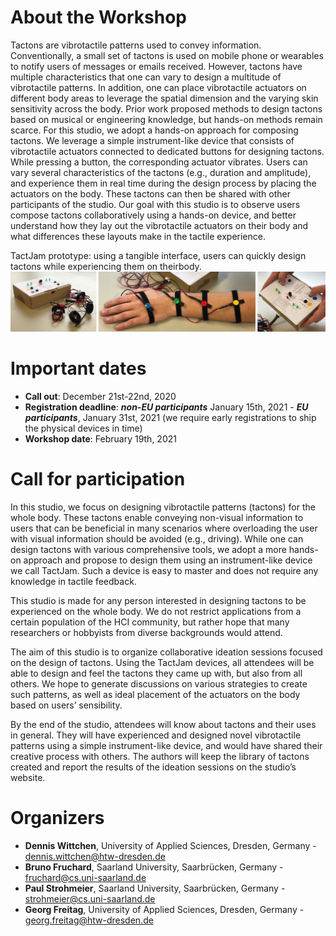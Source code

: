 # About the Workshop

Tactons are vibrotactile patterns used to convey information. Conventionally, a small set of tactons is used on mobile phone or wearables to notify users of messages or emails received. However, tactons have multiple characteristics that one can vary to design a multitude of vibrotactile patterns. In addition, one can place vibrotactile actuators on different body areas to leverage the spatial dimension and the varying skin sensitivity across the body. Prior work proposed methods to design tactons based on musical or engineering knowledge, but hands-on methods remain scarce. For this studio, we adopt a hands-on approach for composing tactons. We leverage a simple instrument-like device that consists of vibrotactile actuators connected to dedicated buttons for designing tactons. While pressing a button, the corresponding actuator vibrates. Users can vary several characteristics of the tactons (e.g., duration and amplitude), and experience them in real time during the design process by placing the actuators on the body. These tactons can then be shared with other participants of the studio. Our goal with this studio is to observe users compose tactons collaboratively using a hands-on device, and better understand how they lay out the vibrotactile actuators on their body and what differences these layouts make in the tactile experience.

TactJam prototype: using a tangible interface, users can quickly design tactons while experiencing them on theirbody. ![TactJam prototype](img/teaser_2.jpg)


# Important dates
- __Call out__: December 21st-22nd, 2020
- __Registration deadline__: ___non-EU participants___ January 15th, 2021 - ___EU participants___, January 31st, 2021 (we require early registrations to ship the physical devices in time)
- __Workshop date__: February 19th, 2021


# Call for participation

In this studio, we focus on designing vibrotactile patterns (tactons) for the whole body. These tactons enable conveying non-visual information to users that can be beneficial in many scenarios where overloading the user with visual information should be avoided (e.g., driving). While one can design tactons with various comprehensive tools, we adopt a more hands-on approach and propose to design them using an instrument-like device we call TactJam. Such a device is easy to master and does not require any knowledge in tactile feedback.

This studio is made for any person interested in designing tactons to be experienced on the whole body. We do not restrict applications from a certain population of the HCI community, but rather hope that many researchers or hobbyists from diverse backgrounds would attend.

The aim of this studio is to organize collaborative ideation sessions focused on the design of tactons. Using the TactJam devices, all attendees will be able to design and feel the tactons they came up with, but also from all others. We hope to generate discussions on various strategies to create such patterns, as well as ideal placement of the actuators on the body based on users’ sensibility.

By the end of the studio, attendees will know about tactons and their uses in general. They will have experienced and designed novel vibrotactile patterns using a simple instrument-like device, and would have shared their creative process with others. The authors will keep the library of tactons created and report the results of the ideation sessions on the studio’s website.


# Organizers
- __Dennis Wittchen__, University of Applied Sciences, Dresden, Germany - [dennis.wittchen@htw-dresden.de](mailto:dennis.wittchen@htw-dresden.de)
- __Bruno Fruchard__, Saarland University, Saarbrücken, Germany - [fruchard@cs.uni-saarland.de](mailto:fruchard@cs.uni-saarland.de)
- __Paul Strohmeier__, Saarland University, Saarbrücken, Germany - [strohmeier@cs.uni-saarland.de](mailto:strohmeier@cs.uni-saarland.de)
- __Georg Freitag__, University of Applied Sciences, Dresden, Germany - [georg.freitag@htw-dresden.de](mailto:georg.freitag@htw-dresden.de)
